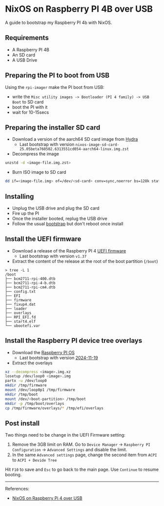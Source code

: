 # NixOS on Raspberry PI 4B over USB

A guide to bootstrap my Raspberry PI 4b with NixOS.

## Requirements

- A Raspberry PI 4B
- An SD card
- A USB Drive

## Preparing the PI to boot from USB

Using the `rpi-imager` make the PI boot from USB:
- write the `Misc utility images -> Bootloader (PI 4 family) -> USB Boot` to SD
  card
- boot the PI with it
- wait for 10-15secs

## Preparing the installer SD card

- Download a version of the aarch64 SD card image from
  [Hydra](https://hydra.nixos.org/job/nixos/trunk-combined/nixos.sd_image.aarch64-linux)
    - Last bootstrap with version
      `nixos-image-sd-card-25.05beta760502.6313551cd054-aarch64-linux.img.zst`
- Decompress the image
```bash
unzstd -d <image-file.img.zst>
```
- Burn ISO image to SD card
```bash
dd if=<image-file.img> of=/dev/<sd-card> conv=sync,noerror bs=128k status=progress
```

## Installing

- Unplug the USB drive and plug the SD card
- Fire up the PI
- Once the installer booted, replug the USB drive
- Follow the usual [bootstrap](./bootstrap.md) but don't reboot once install

## Install the UEFI firmware

- Download a release of the Raspberry PI 4 [UEFI
  firmware](https://github.com/pftf/RPi4/releases)
    - Last bootstrap with version `v1.37`
- Extract the content of the release at the root of the boot partition
  (`/boot`)
```
> tree -L 1
/boot
├── bcm2711-rpi-400.dtb
├── bcm2711-rpi-4-b.dtb
├── bcm2711-rpi-cm4.dtb
├── config.txt
├── EFI
├── firmware
├── fixup4.dat
├── loader
├── overlays
├── RPI_EFI.fd
├── start4.elf
└── ubootefi.var
```

## Install the Raspberry PI device tree overlays

- Download the [Raspberry PI
  OS](https://www.raspberrypi.com/software/operating-systems/)
    - Last bootstrap with version
      [2024-11-19](https://downloads.raspberrypi.com/raspios_lite_armhf/images/raspios_lite_armhf-2024-11-19/2024-11-19-raspios-bookworm-armhf-lite.img.xz)
- Extract the overlays
```bash
xz --decompress <image>.img.xz
losetup /dev/loop0 <image>.img
partx -u /dev/loop0
mkdir /tmp/firmware
mount /dev/loop0p1 /tmp/firmware
mkdir /tmp/boot
mount /dev/<boot-partition> /tmp/boot
mkdir -p /tmp/boot/overlays
cp /tmp/firmware/overlays/* /tmp/efi/overlays
```

## Post install

Two things need to be change in the UEFI Firmware setting:
1. Remove the 3GB limit on RAM. Go to `Device Manager` -> `Raspberry PI
   Configuration` -> `Advanced Settings` and disable the limit.
2. In the same `Advanced settings` page, change the second item from `ACPI` to
   `ACPI + Devide Tree`

Hit `F10` to save and `Esc` to go back to the main page. Use `Continue` to
resume booting.

---
References:
- [NixOS on Raspberry Pi 4 over
  USB](https://github.com/adtya/wiki/blob/a5df4b99f9380157a1da71608ba8eaa661446033/src/nix/nix-on-pi.md)
